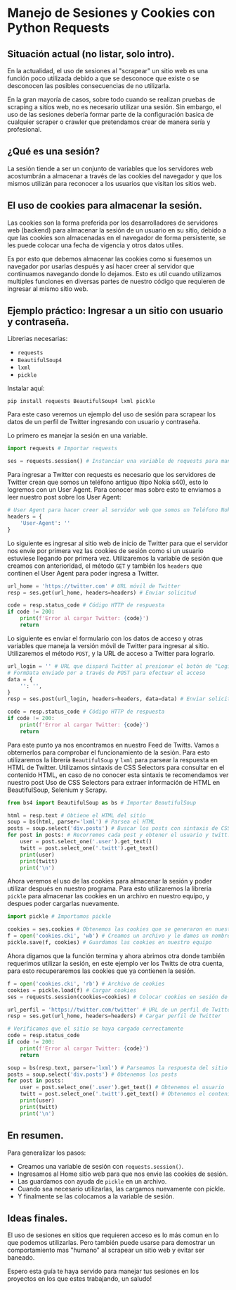 # Manejo de Sesiones y Cookies con Python Requests

## Situación actual (no listar, solo intro).

En la actualidad, el uso de sesiones al "scrapear" un sitio web es una función poco utilizada debido a que se desconoce que existe o se desconocen las posibles consecuencias de no utilizarla.

En la gran mayoría de casos, sobre todo cuando se realizan pruebas de scraping a sitios web, no es necesario utilizar una sesión. Sin embargo, el uso de las sesiones debería formar parte de la configuración basica de cualquier scraper o crawler que pretendamos crear de manera sería y profesional.

## ¿Qué es una sesión?

La sesión tiende a ser un conjunto de variables que los servidores web acostumbrán a almacenar a través de las cookies del navegador y que los mismos utilizán para reconocer a los usuarios que visitan los sitios web. 

## El uso de cookies para almacenar la sesión.

Las cookies son la forma preferida por los desarrolladores de servidores web (backend) para almacenar la sesión de un usuario en su sitio, debido a que las cookies son almacenadas en el navegador de forma persistente, se les puede colocar una fecha de vigencia y otros datos utiles.

Es por esto que debemos almacenar las cookies como si fuesemos un navegador por usarlas después y así hacer creer al servidor que continuamos navegando donde lo dejamos. Esto es util cuando utilizamos multiples funciones en diversas partes de nuestro código que requieren de ingresar al mismo sitio web.

## Ejemplo práctico: Ingresar a un sitio con usuario y contraseña.

Librerias necesarias:
- `requests`
- `BeautifulSoup4`
- `lxml`
- `pickle`

Instalar aquí:
```
pip install requests BeautifulSoup4 lxml pickle
```

Para este caso veremos un ejemplo del uso de sesión para scrapear los datos de un perfil de Twitter ingresando con usuario y contraseña.

Lo primero es manejar la sesión en una variable.

```python
import requests # Importar requests

ses = requests.session() # Instanciar una variable de requests para manejar la sesión
```

Para ingresar a Twitter con requests es necesario que los servidores de Twitter crean que somos un teléfono antiguo (tipo Nokia s40), esto lo logremos con un User Agent. Para conocer mas sobre esto te enviamos a leer nuestro post sobre los User Agent:

```python
# User Agent para hacer creer al servidor web que somos un Teléfono Nokia s40 usando Opera Mini para que nos devuelva una versión sin Javascript de Twitter.
headers = {
    'User-Agent': ''
}
```

Lo siguiente es ingresar al sitio web de inicio de Twitter para que el servidor nos envíe por primera vez las cookies de sesión como si un usuario estuviese llegando por primera vez. Utilizaremos la variable de sesión que creamos con anterioridad, el método `GET` y también los `headers` que continen el User Agent para poder ingresa a Twitter.

```python
url_home = 'https://twitter.com' # URL móvil de Twitter
resp = ses.get(url_home, headers=headers) # Enviar solicitud

code = resp.status_code # Código HTTP de respuesta
if code != 200:
    print(f'Error al cargar Twitter: {code}')
    return
```

Lo siguiente es enviar el formulario con los datos de acceso y otras variables que maneja la versión móvil de Twitter para ingresar al sitio. Utilizaremos el método `POST`, y la URL de acceso a Twitter para lograrlo.

```python
url_login = '' # URL que dispará Twitter al presionar el botón de "Login"
# FormData enviado por a través de POST para efectuar el acceso
data = {
    '': '',
}
resp = ses.post(url_login, headers=headers, data=data) # Enviar solicitud

code = resp.status_code # Código HTTP de respuesta
if code != 200:
    print(f'Error al cargar Twitter: {code}')
    return
```

Para este punto ya nos encontramos en nuestro Feed de Twitts. Vamos a obternerlos para comprobar el funcionamiento de la sesión. Para esto utilizaremos la librería `BeautifulSoup` y `lxml` para parsear la respuesta en HTML de Twitter. Utilizamos sintaxis de CSS Selectors para consultar en el contenido HTML, en caso de no conocer esta sintaxis te recomendamos ver nuestro post Uso de CSS Selectors para extraer información de HTML en BeautifulSoup, Selenium y Scrapy.

```python
from bs4 import BeautifulSoup as bs # Importar BeautifulSoup

html = resp.text # Obtiene el HTML del sitio
soup = bs(html, parser='lxml') # Parsea el HTML
posts = soup.select('div.posts') # Buscar los posts con sintaxis de CSS Selectors.
for post in posts: # Recorremos cada post y obtener el usuario y twitt.
    user = post.select_one('.user').get_text()
    twitt = post.select_one('.twitt').get_text()
    print(user)
    print(twitt)
    print('\n')
```

Ahora veremos el uso de las cookies para almacenar la sesión y poder utilizar después en nuestro programa. Para esto utilizaremos la libreria
`pickle` para almacenar las cookies en un archivo en nuestro equipo, y despues poder cargarlas nuevamente.

```python
import pickle # Importamos pickle

cookies = ses.cookies # Obtenemos las cookies que se generaron en nuestra sesión
f = open('cookies.cki', 'wb') # Creamos un archivo y le damos un nombre para almacenar las cookies
pickle.save(f, cookies) # Guardamos las cookies en nuestro equipo
```

Ahora digamos que la función termina y ahora abrimos otra donde también requerimos utilizar la sesión, en este ejemplo ver los Twitts de otra cuenta, para esto recuperaremos las cookies que ya contienen la sesión.

```python
f = open('cookies.cki', 'rb') # Archivo de cookies
cookies = pickle.load(f) # Cargar cookies
ses = requests.session(cookies=cookies) # Colocar cookies en sesión de requests

url_perfil = 'https://twitter.com/twitter' # URL de un perfil de Twitter
resp = ses.get(url_home, headers=headers) # Cargar perfil de Twitter

# Verificamos que el sitio se haya cargado correctamente
code = resp.status_code
if code != 200:
    print(f'Error al cargar Twitter: {code}')
    return

soup = bs(resp.text, parser='lxml') # Parseamos la respuesta del sitio
posts = soup.select('div.posts') # Obtenemos los posts
for post in posts:
    user = post.select_one('.user').get_text() # Obtenemos el usuario
    twitt = post.select_one('.twitt').get_text() # Obtenemos el contenido del Twitt
    print(user)
    print(twitt)
    print('\n')
```

## En resumen.

Para generalizar los pasos:
- Creamos una variable de sesión con `requests.session()`.
- Ingresamos al Home sitio web para que nos envie las cookies de sesión.
- Las guardamos con ayuda de `pickle` en un archivo.
- Cuando sea necesario utilizarlas, las cargamos nuevamente con pickle.
- Y finalmente se las colocamos a la variable de sesión.

## Ideas finales.

El uso de sesiones en sitios que requieren acceso es lo más comun en lo que podemos utilizarlas. Pero también puede usarse para demostrar un comportamiento mas "humano" al scrapear un sitio web y evitar ser baneado.

Espero esta guía te haya servido para manejar tus sesiones en los proyectos en los que estes trabajando, un saludo!